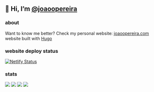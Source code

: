 ## 👋 Hi, I’m [@joaoopereira](https://github.com/joaoopereira)

### about
Want to know me better? Check my personal website: [joaoopereira.com](https://joaoopereira.com) website built with [Hugo](https://gohugo.io/)

### website deploy status

[![Netlify Status](https://api.netlify.com/api/v1/badges/8256a6e4-3a28-4d90-8847-07bab2ca0d3a/deploy-status)](https://app.netlify.com/sites/jo-pereira/deploys)

### stats

![](http://github-profile-summary-cards.vercel.app/api/cards/profile-details?username=joaoopereira&theme=github)
![](http://github-profile-summary-cards.vercel.app/api/cards/most-commit-language?username=joaoopereira&theme=github)
![](http://github-profile-summary-cards.vercel.app/api/cards/stats?username=joaoopereira&theme=github)
![](http://github-profile-summary-cards.vercel.app/api/cards/productive-time?username=joaoopereira&theme=github)
